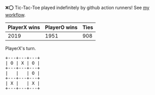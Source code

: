 :x::o: Tic-Tac-Toe played indefinitely by github action runners! See [my workflow](.github/workflows/play.yaml).

|PlayerX wins|PlayerO wins|Ties|
|-|-|-|
|2019|1951|908|

PlayerX's turn.

<pre>
+---+---+---+
| O | X | O |
+---+---+---+
|   |   | O |
+---+---+---+
| X |   | X |
+---+---+---+
</pre>